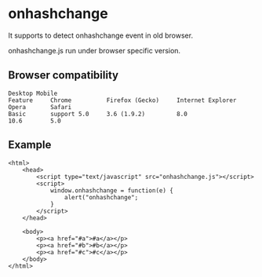 # onhashchange
It supports to detect onhashchange event in old browser.

onhashchange.js run under browser specific version.

## Browser compatibility

```
Desktop Mobile
Feature	    Chrome	        Firefox (Gecko)	    Internet Explorer	    Opera	    Safari
Basic       support	5.0	    3.6 (1.9.2)         8.0                     10.6	    5.0
```

## Example

```
<html>
    <head>
        <script type="text/javascript" src="onhashchange.js"></script>
        <script>
            window.onhashchange = function(e) {
                alert("onhashchange";
            }
        </script>
    </head>
    
    <body>
        <p><a href="#a">#a</a></p>
        <p><a href="#b">#b</a></p>
        <p><a href="#c">#c</a></p>
    </body>
</html>
```